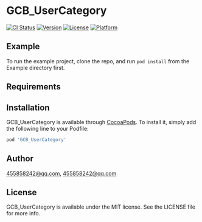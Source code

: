# GCB_UserCategory

[![CI Status](https://img.shields.io/travis/455858242@qq.com/GCB_UserCategory.svg?style=flat)](https://travis-ci.org/455858242@qq.com/GCB_UserCategory)
[![Version](https://img.shields.io/cocoapods/v/GCB_UserCategory.svg?style=flat)](https://cocoapods.org/pods/GCB_UserCategory)
[![License](https://img.shields.io/cocoapods/l/GCB_UserCategory.svg?style=flat)](https://cocoapods.org/pods/GCB_UserCategory)
[![Platform](https://img.shields.io/cocoapods/p/GCB_UserCategory.svg?style=flat)](https://cocoapods.org/pods/GCB_UserCategory)

## Example

To run the example project, clone the repo, and run `pod install` from the Example directory first.

## Requirements

## Installation

GCB_UserCategory is available through [CocoaPods](https://cocoapods.org). To install
it, simply add the following line to your Podfile:

```ruby
pod 'GCB_UserCategory'
```

## Author

455858242@qq.com, 455858242@qq.com

## License

GCB_UserCategory is available under the MIT license. See the LICENSE file for more info.
